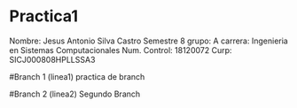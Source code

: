 # Practica1

Nombre: Jesus Antonio Silva Castro
Semestre 8 grupo: A carrera: Ingenieria en Sistemas Computacionales
Num. Control: 18120072
Curp: SICJ000808HPLLSSA3

#Branch 1 (linea1) 
practica de branch

#Branch 2 (linea2)
Segundo Branch